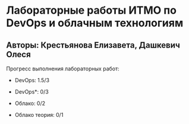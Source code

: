 # Лабораторные работы ИТМО по DevOps и облачным технологиям

## Авторы: Крестьянова Елизавета, Дашкевич Олеся

Прогресс выполнения лабораторных работ:

- DevOps: 1.5/3

- DevOps*: 0/3

- Облако: 0/2

- Облако теория: 0/1
